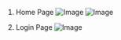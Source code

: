 1. Home Page
   ![Image](https://github.com/user-attachments/assets/a56164f4-ebff-49b8-901c-79d12f050be3)
   ![Image](https://github.com/user-attachments/assets/eefea590-ae3a-43f2-86c1-6efa0932b1f1)
   
3. Login Page
   ![Image](https://github.com/user-attachments/assets/bb35e73b-cbfd-4aae-8c5e-0f251cff14d8)
